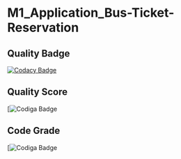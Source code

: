 # M1_Application_Bus-Ticket-Reservation

## Quality Badge
[![Codacy Badge](https://app.codacy.com/project/badge/Grade/eb690b54b652437cba72ec290ef535f0)](https://www.codacy.com/gh/akshunna45/M1_Application_Bus-Ticket-Reservation/dashboard?utm_source=github.com&amp;utm_medium=referral&amp;utm_content=akshunna45/M1_Application_Bus-Ticket-Reservation&amp;utm_campaign=Badge_Grade)

## Quality Score
[![Codiga Badge](https://api.codiga.io/project/29947/score/svg)

## Code Grade 
[![Codiga Badge](https://api.codiga.io/project/29947/status/svg)
